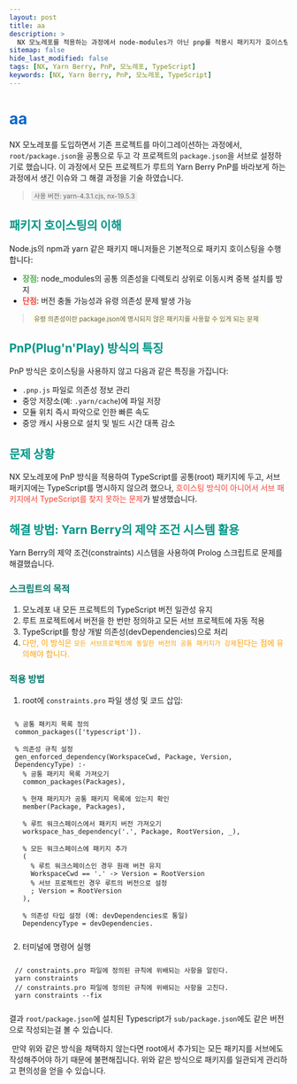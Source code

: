 ```yaml
---
layout: post
title: aa
description: >
  NX 모노레포를 적용하는 과정에서 node-modules가 아닌 pnp를 적용시 패키지가 호이스팅 되지 않아 생긴 문제를 해결하는 포스팅
sitemap: false
hide_last_modified: false
tags: [NX, Yarn Berry, PnP, 모노레포, TypeScript]
keywords: [NX, Yarn Berry, PnP, 모노레포, TypeScript]
---
```


# <span style="color: #0066cc;">aa</span>

NX 모노레포를 도입하면서 기존 프로젝트를 마이그레이션하는 과정에서, `root/package.json`을 공통으로 두고 각 프로젝트의 `package.json`을 서브로 설정하기로 했습니다. 이 과정에서 모든 프로젝트가 루트의 Yarn Berry PnP를 바라보게 하는 과정에서 생긴 이슈와 그 해결 과정을 기술 하였습니다.

> <small style="background-color: #f0f0f0; padding: 2px 5px; border-radius: 3px;">사용 버전: yarn-4.3.1.cjs, nx-19.5.3</small>

## <span style="color: #009688;">패키지 호이스팅의 이해</span>

Node.js의 npm과 yarn 같은 패키지 매니저들은 기본적으로 패키지 호이스팅을 수행합니다:

- <span style="color: #4CAF50;">**장점**</span>: node_modules의 공통 의존성을 디렉토리 상위로 이동시켜 중복 설치를 방지
- <span style="color: #F44336;">**단점**</span>: 버전 충돌 가능성과 유령 의존성 문제 발생 가능
> <small style="background-color: #FFFDE7; padding: 2px 5px; border-radius: 3px;">유령 의존성이란 package.json에 명시되지 않은 패키지를 사용할 수 있게 되는 문제</small>

## <span style="color: #009688;">PnP(Plug'n'Play) 방식의 특징</span>

PnP 방식은 호이스팅을 사용하지 않고 다음과 같은 특징을 가집니다:

- `.pnp.js` 파일로 의존성 정보 관리
- 중앙 저장소(예: `.yarn/cache`)에 파일 저장 
- 모듈 위치 즉시 파악으로 인한 빠른 속도
- 중앙 캐시 사용으로 설치 및 빌드 시간 대폭 감소

## <span style="color: #009688;">문제 상황</span>

NX 모노레포에 PnP 방식을 적용하여 TypeScript를 공통(root) 패키지에 두고, 서브 패키지에는 TypeScript를 명시하지 않으려 했으나, <span style="color: #F44336;">호이스팅 방식이 아니어서 서브 패키지에서 TypeScript를 찾지 못하는 문제</span>가 발생했습니다.

## <span style="color: #009688;">해결 방법: Yarn Berry의 제약 조건 시스템 활용</span>

Yarn Berry의 제약 조건(constraints) 시스템을 사용하여 Prolog 스크립트로 문제를 해결했습니다.

### <span style="color: #00796B;">스크립트의 목적</span>
1. 모노레포 내 모든 프로젝트의 TypeScript 버전 일관성 유지
2. 루트 프로젝트에서 버전을 한 번만 정의하고 모든 서브 프로젝트에 자동 적용
3. TypeScript를 항상 개발 의존성(devDependencies)으로 처리
4. <span style="color: #FFA000;">다만, 이 방식은 `모든 서브프로젝트에 동일한 버전의 공통 패키지가 강제`된다는 점에 유의해야 합니다.</span>

### <span style="color: #00796B;">적용 방법</span>

1. root에 `constraints.pro` 파일 생성 및 코드 삽입:

<pre style="padding: 10px; border-radius: 5px;">
<code>% 공통 패키지 목록 정의
common_packages(['typescript']).

% 의존성 규칙 설정
gen_enforced_dependency(WorkspaceCwd, Package, Version, DependencyType) :-
  % 공통 패키지 목록 가져오기
  common_packages(Packages),
  
  % 현재 패키지가 공통 패키지 목록에 있는지 확인
  member(Package, Packages),
  
  % 루트 워크스페이스에서 패키지 버전 가져오기
  workspace_has_dependency('.', Package, RootVersion, _),
  
  % 모든 워크스페이스에 패키지 추가
  (
    % 루트 워크스페이스인 경우 원래 버전 유지
    WorkspaceCwd == '.' -> Version = RootVersion
    % 서브 프로젝트인 경우 루트의 버전으로 설정
    ; Version = RootVersion
  ),
  
  % 의존성 타입 설정 (예: devDependencies로 통일)
  DependencyType = devDependencies.</code>
</pre>

2. 터미널에 명령어 실행 
<pre style="padding: 10px; border-radius: 5px;">
<code>// constraints.pro 파일에 정의된 규칙에 위배되는 사항을 알린다.
yarn constraints 
// constraints.pro 파일에 정의된 규칙에 위배되는 사항을 고친다.
yarn constraints --fix</code>
</pre>

결과 `root/package.json`에 설치된 Typescript가 `sub/package.json`에도 같은 버전으로 
작성되는걸 볼 수 있습니다. 

<span style="padding: 5px; border-radius: 3px;">만약 위와 같은 방식을 채택하지 않는다면 root에서 추가되는 모든 패키지를 서브에도 작성해주어야 하기 때문에 
불편해집니다. 위와 같은 방식으로 패키지를 일관되게 관리하고 편의성을 얻을 수 있습니다.</span>